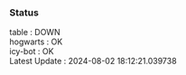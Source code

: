 ### Status


table : DOWN  
hogwarts : OK  
icy-bot : OK  
Latest Update : 2024-08-02 18:12:21.039738
